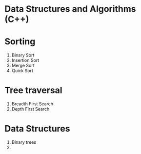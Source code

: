 # Data Structures and Algorithms (C++)

# Sorting
1. Binary Sort
2. Insertion Sort
3. Merge Sort
4. Quick Sort

# Tree traversal
1. Breadth First Search
2. Depth First Search

# Data Structures
1. Binary trees
2. 